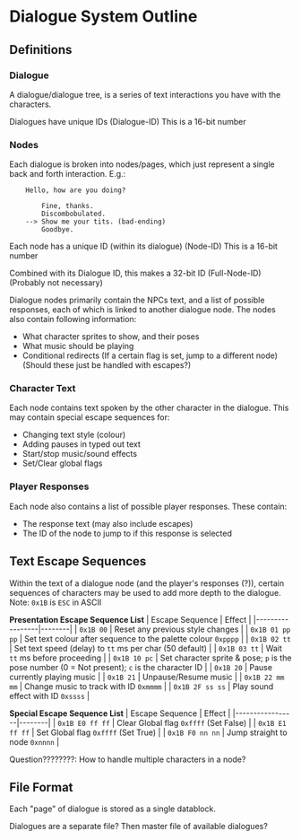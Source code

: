 # Dialogue System Outline

## Definitions

### Dialogue
A dialogue/dialogue tree, is a series of text interactions you have with the characters.

Dialogues have unique IDs (Dialogue-ID)
This is a 16-bit number

### Nodes
Each dialogue is broken into nodes/pages, which just represent a single back and forth
interaction. E.g.:

```
	Hello, how are you doing?

		Fine, thanks.
		Discombobulated.
	-->	Show me your tits. (bad-ending)
		Goodbye.
```

Each node has a unique ID (within its dialogue) (Node-ID)
This is a 16-bit number

Combined with its Dialogue ID, this makes a 32-bit ID (Full-Node-ID)
(Probably not necessary)

Dialogue nodes primarily contain the NPCs text, and a list of possible
responses, each of which is linked to another dialogue node.
The nodes also contain following information:
 - What character sprites to show, and their poses
 - What music should be playing
 - Conditional redirects (If a certain flag is set, jump to a different node)
(Should these just be handled with escapes?)

### Character Text
Each node contains text spoken by the other character in the dialogue.
This may contain special escape sequences for:
 - Changing text style (colour)
 - Adding pauses in typed out text
 - Start/stop music/sound effects
 - Set/Clear global flags

### Player Responses
Each node also contains a list of possible player responses.
These contain:
 - The response text (may also include escapes)
 - The ID of the node to jump to if this response is selected


## Text Escape Sequences
Within the text of a dialogue node (and the player's responses (?)),
certain sequences of characters may be used to add more depth to the dialogue.
Note: `0x1B` is `ESC` in ASCII

**Presentation Escape Sequence List**
| Escape Sequence | Effect |
|-----------------|--------|
| `0x1B 00`       | Reset any previous style changes |
| `0x1B 01 pp pp` | Set text colour after sequence to the palette colour `0xpppp` |
| `0x1B 02 tt`    | Set text speed (delay) to `tt` ms per char (50 default) |
| `0x1B 03 tt`    | Wait `tt` ms before proceeding |
| `0x1B 10 pc`    | Set character sprite & pose; `p` is the pose number (0 = Not present); `c` is the character ID |
| `0x1B 20`       | Pause currently playing music |
| `0x1B 21`       | Unpause/Resume music |
| `0x1B 22 mm mm` | Change music to track with ID `0xmmmm` |
| `0x1B 2F ss ss` | Play sound effect with ID `0xssss` |

**Special Escape Sequence List**
| Escape Sequence | Effect |
|-----------------|--------|
| `0x1B E0 ff ff` | Clear Global flag `0xffff` (Set False) |
| `0x1B E1 ff ff` | Set Global flag `0xffff` (Set True) |
| `0x1B F0 nn nn` | Jump straight to node `0xnnnn` |

Question????????:
	How to handle multiple characters in a node?

## File Format
Each "page" of dialogue is stored as a single datablock.

Dialogues are a separate file?
Then master file of available dialogues?